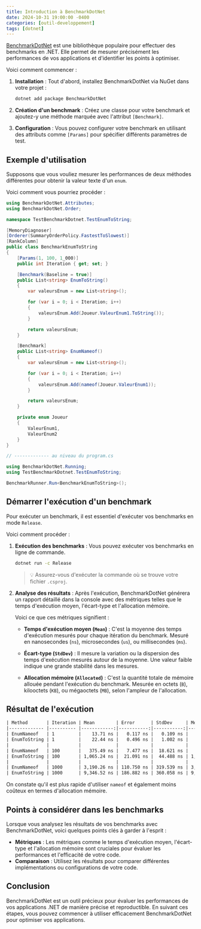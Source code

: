 ```yaml
---
title: Introduction à BenchmarkDotNet
date: 2024-10-31 19:00:00 -0400
categories: [outil-developpement]
tags: [dotnet]
---
```


[BenchmarkDotNet](https://benchmarkdotnet.org/) est une bibliothèque populaire pour effectuer des benchmarks en .NET. Elle permet de mesurer précisément les performances de vos applications et d'identifier les points à optimiser.

Voici comment commencer :

1. **Installation** : Tout d'abord, installez BenchmarkDotNet via NuGet dans votre projet :

   ```bash
   dotnet add package BenchmarkDotNet
   ```

2. **Création d'un benchmark** : Créez une classe pour votre benchmark et ajoutez-y une méthode marquée avec l'attribut `[Benchmark]`.

3. **Configuration** : Vous pouvez configurer votre benchmark en utilisant des attributs comme `[Params]` pour spécifier différents paramètres de test.

## Exemple d'utilisation

Supposons que vous vouliez mesurer les performances de deux méthodes différentes pour obtenir la valeur texte d'un `enum`.

Voici comment vous pourriez procéder :

```csharp
using BenchmarkDotNet.Attributes;
using BenchmarkDotNet.Order;

namespace TestBenchmarkDotnet.TestEnumToString;

[MemoryDiagnoser]
[Orderer(SummaryOrderPolicy.FastestToSlowest)]
[RankColumn]
public class BenchmarkEnumToString
{
    [Params(1, 100, 1_000)]
    public int Iteration { get; set; }

    [Benchmark(Baseline = true)]
    public List<string> EnumToString()
    {
        var valeursEnum = new List<string>();

        for (var i = 0; i < Iteration; i++)
        {
            valeursEnum.Add(Joueur.ValeurEnum1.ToString());
        }

        return valeursEnum;
    }

    [Benchmark]
    public List<string> EnumNameof()
    {
        var valeursEnum = new List<string>();

        for (var i = 0; i < Iteration; i++)
        {
            valeursEnum.Add(nameof(Joueur.ValeurEnum1));
        }

        return valeursEnum;
    }

    private enum Joueur
    {
        ValeurEnum1,
        ValeurEnum2
    }
}

// ------------- au niveau du program.cs

using BenchmarkDotNet.Running;
using TestBenchmarkDotnet.TestEnumToString;

BenchmarkRunner.Run<BenchmarkEnumToString>();
```

## Démarrer l'exécution d'un benchmark

Pour exécuter un benchmark, il est essentiel d'exécuter vos benchmarks en mode `Release`.

Voici comment procéder :

1. **Exécution des benchmarks** : Vous pouvez exécuter vos benchmarks en ligne de commande.

   ```bash
   dotnet run -c Release
   ```

   > 💡 Assurez-vous d'exécuter la commande où se trouve votre fichier `.csproj`.

2. **Analyse des résultats** : Après l'exécution, BenchmarkDotNet générera un rapport détaillé dans la console avec des métriques telles que le temps d'exécution moyen, l'écart-type et l'allocation mémoire.

   Voici ce que ces métriques signifient :

   - **Temps d'exécution moyen (`Mean`)** : C'est la moyenne des temps d'exécution mesurés pour chaque itération du benchmark. Mesuré en nanosecondes (`ns`), microsecondes (`us`), ou millisecondes (`ms`).

   - **Écart-type (`StdDev`)** : Il mesure la variation ou la dispersion des temps d'exécution mesurés autour de la moyenne. Une valeur faible indique une grande stabilité dans les mesures.

   - **Allocation mémoire (`Allocated`)** : C'est la quantité totale de mémoire allouée pendant l'exécution du benchmark. Mesurée en octets (`B`), kilooctets (`KB`), ou mégaoctets (`MB`), selon l'ampleur de l'allocation.

## Résultat de l'exécution

```txt
| Method       | Iteration | Mean        | Error      | StdDev     | Median      | Ratio | RatioSD | Rank | Gen0   | Gen1   | Allocated | Alloc Ratio |
|------------- |---------- |------------:|-----------:|-----------:|------------:|------:|--------:|-----:|-------:|-------:|----------:|------------:|
| EnumNameof   | 1         |    13.71 ns |   0.117 ns |   0.109 ns |    13.69 ns |  0.59 |    0.02 |    1 | 0.0105 |      - |      88 B |        0.79 |
| EnumToString | 1         |    22.44 ns |   0.496 ns |   1.002 ns |    22.32 ns |  1.00 |    0.00 |    2 | 0.0134 |      - |     112 B |        1.00 |
|              |           |             |            |            |             |       |         |      |        |        |           |             |
| EnumNameof   | 100       |   375.49 ns |   7.477 ns |  18.621 ns |   367.17 ns |  0.35 |    0.02 |    1 | 0.2618 | 0.0010 |    2192 B |        0.48 |
| EnumToString | 100       | 1,065.24 ns |  21.091 ns |  44.488 ns | 1,064.77 ns |  1.00 |    0.00 |    2 | 0.5474 | 0.0019 |    4592 B |        1.00 |
|              |           |             |            |            |             |       |         |      |        |        |           |             |
| EnumNameof   | 1000      | 3,190.26 ns | 110.750 ns | 319.539 ns | 3,023.35 ns |  0.35 |    0.03 |    1 | 1.9836 | 0.0572 |   16600 B |        0.41 |
| EnumToString | 1000      | 9,346.52 ns | 186.882 ns | 360.058 ns | 9,284.09 ns |  1.00 |    0.00 |    2 | 4.8523 | 0.1373 |   40602 B |        1.00 |
```

On constate qu'il est plus rapide d'utiliser `nameof` et également moins coûteux en termes d'allocation mémoire.

## Points à considérer dans les benchmarks

Lorsque vous analysez les résultats de vos benchmarks avec BenchmarkDotNet, voici quelques points clés à garder à l'esprit :

- **Métriques** : Les métriques comme le temps d'exécution moyen, l'écart-type et l'allocation mémoire sont cruciales pour évaluer les performances et l'efficacité de votre code.
- **Comparaison** : Utilisez les résultats pour comparer différentes implémentations ou configurations de votre code.

## Conclusion

BenchmarkDotNet est un outil précieux pour évaluer les performances de vos applications .NET de manière précise et reproductible. En suivant ces étapes, vous pouvez commencer à utiliser efficacement BenchmarkDotNet pour optimiser vos applications.
